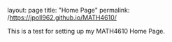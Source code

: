 layout: page
title: "Home Page"
permalink: /https://jpoll962.github.io/MATH4610/

This is a test for setting up my MATH4610 Home Page.
